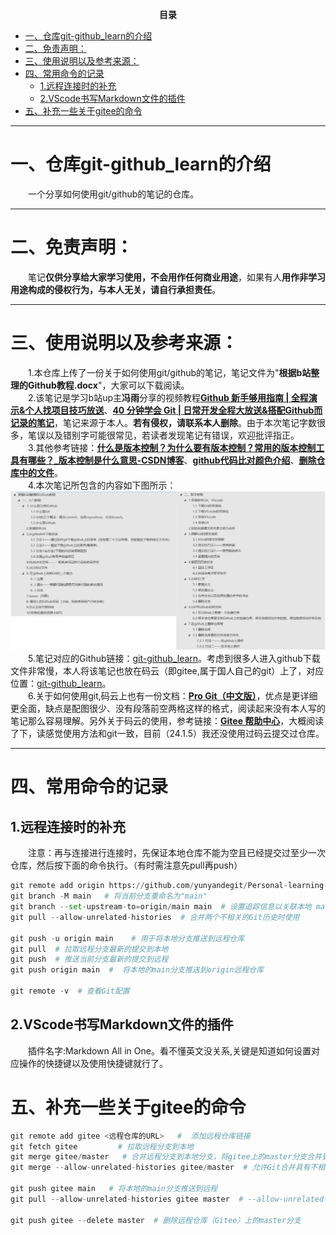 <p align="center"><strong>目录</strong></p>  <!-- 注释:这句代码的效果为加粗居中 -->

- [一、仓库git-github\_learn的介绍](#一仓库git-github_learn的介绍)
- [二、免责声明：](#二免责声明)
- [三、使用说明以及参考来源：](#三使用说明以及参考来源)
- [四、常用命令的记录](#四常用命令的记录)
  - [1.远程连接时的补充](#1远程连接时的补充)
  - [2.VScode书写Markdown文件的插件](#2vscode书写markdown文件的插件)
- [五、补充一些关于gitee的命令](#五补充一些关于gitee的命令)
___  
# 一、仓库git-github_learn的介绍  
&emsp;&emsp;一个分享如何使用git/github的笔记的仓库。  
___  

# 二、免责声明：
&emsp;&emsp;笔记**仅供分享给大家学习使用，不会用作任何商业用途**，如果有人**用作非学习用途构成的侵权行为，与本人无关，请自行承担责任**。   
___  

# 三、使用说明以及参考来源：
&emsp;&emsp;1.本仓库上传了一份关于如何使用git/github的笔记，笔记文件为"**根据b站整理的Github教程.docx**"，大家可以下载阅读。  
&emsp;&emsp;2.该笔记是学习b站up主**冯雨**分享的视频教程[**Github 新手够用指南 | 全程演示&个人找项目技巧放送**](https://www.bilibili.com/video/BV1e541137Tc/?spm_id_from=333.337.search-card.all.click&vd_source=ffb19c330efad3ae5d7d43710d936b1f)、[**40 分钟学会 Git | 日常开发全程大放送&搭配Github而记录的笔记**](https://www.bilibili.com/video/BV1db4y1d79C/?spm_id_from=333.999.0.0&vd_source=ffb19c330efad3ae5d7d43710d936b1f)，笔记来源于本人。**若有侵权，请联系本人删除**。由于本次笔记字数很多，笔误以及错别字可能很常见，若读者发现笔记有错误，欢迎批评指正。  
&emsp;&emsp;3.其他参考链接：[**什么是版本控制？为什么要有版本控制？常用的版本控制工具有哪些？_版本控制是什么意思-CSDN博客**](https://blog.csdn.net/Roaddd/article/details/119800942)、[**github代码比对颜色介绍**](https://blog.csdn.net/qq_43683622/article/details/128170125)、[**删除仓库中的文件**](https://docs.github.com/zh/repositories/working-with-files/managing-files/deleting-files-in-a-repository)。  
&emsp;&emsp;4.本次笔记所包含的内容如下图所示：<br>
![本次笔记的目录](image.png)
&emsp;&emsp;5.笔记对应的Github链接：[git-github_learn](https://github.com/yunyandegit/git-github_learn)。考虑到很多人进入github下载文件非常慢，本人将该笔记也放在码云（即gitee,属于国人自己的git）上了，对应位置：[git-github_learn](https://gitee.com/yuiling/git-github_learn)。<br>
&emsp;&emsp;6.关于如何使用git,码云上也有一份文档：[**Pro Git（中文版）**](https://gitee.com/progit/)，优点是更详细更全面，缺点是配图很少、没有段落前空两格这样的格式，阅读起来没有本人写的笔记那么容易理解。另外关于码云的使用，参考链接：[**Gitee 帮助中心**](https://gitee.com/help/articles/4105#article-header0)，大概阅读了下，读感觉使用方法和git一致，目前（24.1.5）我还没使用过码云提交过仓库。<br>

___  
# 四、常用命令的记录
## 1.远程连接时的补充  
&emsp;&emsp;注意：再与连接进行连接时，先保证本地仓库不能为空且已经提交过至少一次仓库，然后按下面的命令执行。（有时需注意先pull再push）
```python
git remote add origin https://github.com/yunyandegit/Personal-learning-notes-on-Zotero.git   ＃ 将本地的Git仓库与远程仓库进行关联
git branch -M main   # 将当前分支重命名为"main"
git branch --set-upstream-to=origin/main main  # 设置追踪信息以关联本地 main 分支和远程 origin/main 分支
git pull --allow-unrelated-histories  # 合并两个不相关的Git历史时使用

git push -u origin main    # 用于将本地分支推送到远程仓库
git pull  # 拉取远程分支最新的提交到本地
git push  # 推送当前分支最新的提交到远程
git push origin main  #  将本地的main分支推送到origin远程仓库

git remote -v  # 查看Git配置

```

## 2.VScode书写Markdown文件的插件
&emsp;&emsp;插件名字:Markdown All in One。看不懂英文没关系,关键是知道如何设置对应操作的快捷键以及使用快捷键就行了。

# 五、补充一些关于gitee的命令
```python
git remote add gitee <远程仓库的URL>   #  添加远程仓库链接
git fetch gitee         # 拉取远程分支到本地
git merge gitee/master   # 合并远程分支到本地分支，将gitee上的master分支合并到本地分支
git merge --allow-unrelated-histories gitee/master  # 允许Git合并具有不相关历史的分支

git push gitee main   # 将本地的main分支推送到远程
git pull --allow-unrelated-histories gitee master  # --allow-unrelated-histories选项来允许合并没有共同祖先的历史

git push gitee --delete master  # 删除远程仓库（Gitee）上的master分支
```
